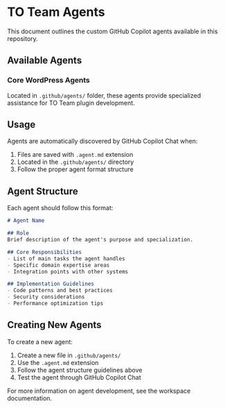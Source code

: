 # TO Team Agents

This document outlines the custom GitHub Copilot agents available in this repository.

## Available Agents

### Core WordPress Agents

Located in `.github/agents/` folder, these agents provide specialized assistance for TO Team plugin development.

## Usage

Agents are automatically discovered by GitHub Copilot Chat when:

1. Files are saved with `.agent.md` extension
2. Located in the `.github/agents/` directory
3. Follow the proper agent format structure

## Agent Structure

Each agent should follow this format:

```markdown
# Agent Name

## Role
Brief description of the agent's purpose and specialization.

## Core Responsibilities
- List of main tasks the agent handles
- Specific domain expertise areas
- Integration points with other systems

## Implementation Guidelines
- Code patterns and best practices
- Security considerations
- Performance optimization tips
```

## Creating New Agents

To create a new agent:

1. Create a new file in `.github/agents/`
2. Use the `.agent.md` extension
3. Follow the agent structure guidelines above
4. Test the agent through GitHub Copilot Chat

For more information on agent development, see the workspace documentation.

